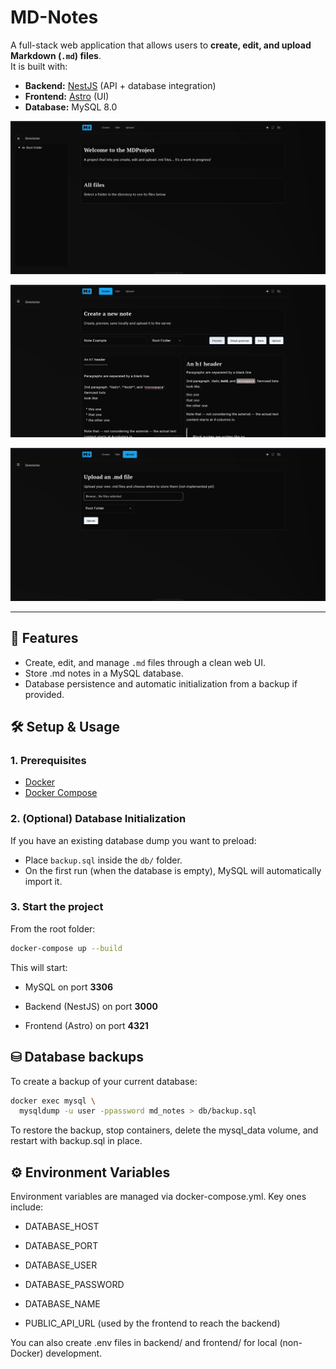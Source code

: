 # MD-Notes

A full-stack web application that allows users to **create, edit, and upload Markdown (`.md`) files**.  
It is built with:

- **Backend:** [NestJS](https://nestjs.com/) (API + database integration)
- **Frontend:** [Astro](https://astro.build/) (UI)
- **Database:** MySQL 8.0

![Md-notes home page](/img/home.png "Home page")

![Md-notes create page previewing a note](/img/create.png "Preview note")

![Md-notes upload page](/img/upload.png "Upload note")


---

## 🚀 Features
- Create, edit, and manage `.md` files through a clean web UI.
- Store .md notes in a MySQL database.
- Database persistence and automatic initialization from a backup if provided.

## 🛠️ Setup & Usage

### 1. Prerequisites
- [Docker](https://docs.docker.com/get-docker/)
- [Docker Compose](https://docs.docker.com/compose/)

### 2. (Optional) Database Initialization
If you have an existing database dump you want to preload:
- Place `backup.sql` inside the `db/` folder.
- On the first run (when the database is empty), MySQL will automatically import it.

### 3. Start the project
From the root folder:

```bash
docker-compose up --build
```

This will start:

- MySQL on port **3306**

- Backend (NestJS) on port **3000**

- Frontend (Astro) on port **4321**

## ⛁ Database backups
To create a backup of your current database:

```bash
docker exec mysql \
  mysqldump -u user -ppassword md_notes > db/backup.sql
```

To restore the backup, stop containers, delete the mysql_data volume, and restart with backup.sql in place.

## ⚙️ Environment Variables

Environment variables are managed via docker-compose.yml.
Key ones include:

- DATABASE_HOST

- DATABASE_PORT

- DATABASE_USER

- DATABASE_PASSWORD

- DATABASE_NAME

- PUBLIC_API_URL (used by the frontend to reach the backend)

You can also create .env files in backend/ and frontend/ for local (non-Docker) development.

